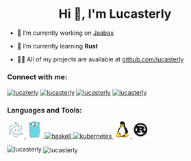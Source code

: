 <h1 align="center">Hi 👋, I'm Lucasterly</h1>

- 🔭 I’m currently working on [Jaabax](https://github.com/lucasterly/jaabax)

- 🌱 I’m currently learning **Rust**

- 👨‍💻 All of my projects are available at [github.com/lucasterly](github.com/lucasterly)

<h3 align="left">Connect with me:</h3>
<p align="left">
<a href="https://codepen.io/lucaterly" target="blank"><img align="center" src="https://raw.githubusercontent.com/rahuldkjain/github-profile-readme-generator/master/src/images/icons/Social/codepen.svg" alt="lucaterly" height="30" width="40" /></a>
<a href="https://dev.to/lucasterly" target="blank"><img align="center" src="https://raw.githubusercontent.com/rahuldkjain/github-profile-readme-generator/master/src/images/icons/Social/devto.svg" alt="lucasterly" height="30" width="40" /></a>
<a href="https://codesandbox.com/lucasterly" target="blank"><img align="center" src="https://raw.githubusercontent.com/rahuldkjain/github-profile-readme-generator/master/src/images/icons/Social/codesandbox.svg" alt="lucasterly" height="30" width="40" /></a>
<a href="https://www.youtube.com/c/lucasterly" target="blank"><img align="center" src="https://raw.githubusercontent.com/rahuldkjain/github-profile-readme-generator/master/src/images/icons/Social/youtube.svg" alt="lucasterly" height="30" width="40" /></a>
</p>

<h3 align="left">Languages and Tools:</h3>
<p align="left"> <a href="https://www.electronjs.org" target="_blank" rel="noreferrer"> <img src="https://raw.githubusercontent.com/devicons/devicon/master/icons/electron/electron-original.svg" alt="electron" width="40" height="40"/> </a> <a href="https://golang.org" target="_blank" rel="noreferrer"> <img src="https://raw.githubusercontent.com/devicons/devicon/master/icons/go/go-original.svg" alt="go" width="40" height="40"/> </a> <a href="https://www.haskell.org/" target="_blank" rel="noreferrer"> <img src="https://upload.wikimedia.org/wikipedia/commons/1/1c/Haskell-Logo.svg" alt="haskell" width="40" height="40"/> </a> <a href="https://kubernetes.io" target="_blank" rel="noreferrer"> <img src="https://www.vectorlogo.zone/logos/kubernetes/kubernetes-icon.svg" alt="kubernetes" width="40" height="40"/> </a> <a href="https://www.linux.org/" target="_blank" rel="noreferrer"> <img src="https://raw.githubusercontent.com/devicons/devicon/master/icons/linux/linux-original.svg" alt="linux" width="40" height="40"/> </a> <a href="https://www.rust-lang.org" target="_blank" rel="noreferrer"> <img src="https://raw.githubusercontent.com/devicons/devicon/master/icons/rust/rust-plain.svg" alt="rust" width="40" height="40"/> </a> </p>

<p><img align="left" src="https://github-readme-stats.vercel.app/api/top-langs?username=lucasterly&show_icons=true&locale=en&layout=compact" alt="lucasterly" /></p>

<p>&nbsp;<img align="center" src="https://github-readme-stats.vercel.app/api?username=lucasterly&show_icons=true&locale=en" alt="lucasterly" /></p>
